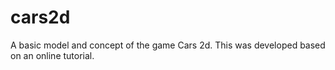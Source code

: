 # cars2d
A basic model and concept of the game Cars 2d. This was developed based on an online tutorial. 
